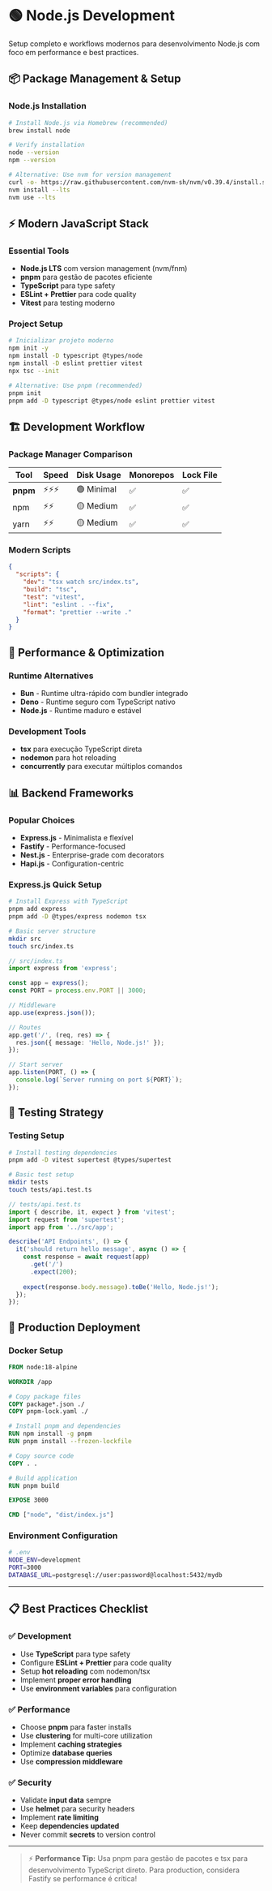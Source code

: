 # 🟢 Node.js Development

Setup completo e workflows modernos para desenvolvimento Node.js com foco em performance e best practices.

## 📦 **Package Management & Setup**

### Node.js Installation
```bash
# Install Node.js via Homebrew (recommended)
brew install node

# Verify installation
node --version
npm --version

# Alternative: Use nvm for version management
curl -o- https://raw.githubusercontent.com/nvm-sh/nvm/v0.39.4/install.sh | bash
nvm install --lts
nvm use --lts
```

## ⚡ **Modern JavaScript Stack**

### Essential Tools
- **Node.js LTS** com version management (nvm/fnm)
- **pnpm** para gestão de pacotes eficiente
- **TypeScript** para type safety
- **ESLint + Prettier** para code quality
- **Vitest** para testing moderno

### Project Setup
```bash
# Inicializar projeto moderno
npm init -y
npm install -D typescript @types/node
npm install -D eslint prettier vitest
npx tsc --init

# Alternative: Use pnpm (recommended)
pnpm init
pnpm add -D typescript @types/node eslint prettier vitest
```

## 🏗️ **Development Workflow**

### Package Manager Comparison
| Tool | Speed | Disk Usage | Monorepos | Lock File |
|------|-------|------------|-----------|-----------|
| **pnpm** | ⚡⚡⚡ | 🟢 Minimal | ✅ | ✅ |
| npm | ⚡⚡ | 🟡 Medium | ✅ | ✅ |
| yarn | ⚡⚡ | 🟡 Medium | ✅ | ✅ |

### Modern Scripts
```json
{
  "scripts": {
    "dev": "tsx watch src/index.ts",
    "build": "tsc",
    "test": "vitest",
    "lint": "eslint . --fix",
    "format": "prettier --write ."
  }
}
```

## 🚀 **Performance & Optimization**

### Runtime Alternatives
- **Bun** - Runtime ultra-rápido com bundler integrado
- **Deno** - Runtime seguro com TypeScript nativo
- **Node.js** - Runtime maduro e estável

### Development Tools
- **tsx** para execução TypeScript direta
- **nodemon** para hot reloading
- **concurrently** para executar múltiplos comandos

## 📊 **Backend Frameworks**

### Popular Choices
- **Express.js** - Minimalista e flexível
- **Fastify** - Performance-focused
- **Nest.js** - Enterprise-grade com decorators
- **Hapi.js** - Configuration-centric

### Express.js Quick Setup
```bash
# Install Express with TypeScript
pnpm add express
pnpm add -D @types/express nodemon tsx

# Basic server structure
mkdir src
touch src/index.ts
```

```typescript
// src/index.ts
import express from 'express';

const app = express();
const PORT = process.env.PORT || 3000;

// Middleware
app.use(express.json());

// Routes
app.get('/', (req, res) => {
  res.json({ message: 'Hello, Node.js!' });
});

// Start server
app.listen(PORT, () => {
  console.log(`Server running on port ${PORT}`);
});
```

## 🧪 **Testing Strategy**

### Testing Setup
```bash
# Install testing dependencies
pnpm add -D vitest supertest @types/supertest

# Basic test setup
mkdir tests
touch tests/api.test.ts
```

```typescript
// tests/api.test.ts
import { describe, it, expect } from 'vitest';
import request from 'supertest';
import app from '../src/app';

describe('API Endpoints', () => {
  it('should return hello message', async () => {
    const response = await request(app)
      .get('/')
      .expect(200);
    
    expect(response.body.message).toBe('Hello, Node.js!');
  });
});
```

## 🚀 **Production Deployment**

### Docker Setup
```dockerfile
FROM node:18-alpine

WORKDIR /app

# Copy package files
COPY package*.json ./
COPY pnpm-lock.yaml ./

# Install pnpm and dependencies
RUN npm install -g pnpm
RUN pnpm install --frozen-lockfile

# Copy source code
COPY . .

# Build application
RUN pnpm build

EXPOSE 3000

CMD ["node", "dist/index.js"]
```

### Environment Configuration
```bash
# .env
NODE_ENV=development
PORT=3000
DATABASE_URL=postgresql://user:password@localhost:5432/mydb
```

---

## 📋 **Best Practices Checklist**

### ✅ **Development**
- Use **TypeScript** para type safety
- Configure **ESLint + Prettier** para code quality
- Setup **hot reloading** com nodemon/tsx
- Implement **proper error handling**
- Use **environment variables** para configuration

### ✅ **Performance**
- Choose **pnpm** para faster installs
- Use **clustering** for multi-core utilization
- Implement **caching strategies**
- Optimize **database queries**
- Use **compression middleware**

### ✅ **Security**
- Validate **input data** sempre
- Use **helmet** para security headers
- Implement **rate limiting**
- Keep **dependencies updated**
- Never commit **secrets** to version control

---

> ⚡ **Performance Tip:** Usa pnpm para gestão de pacotes e tsx para desenvolvimento TypeScript direto. Para production, considera Fastify se performance é crítica!